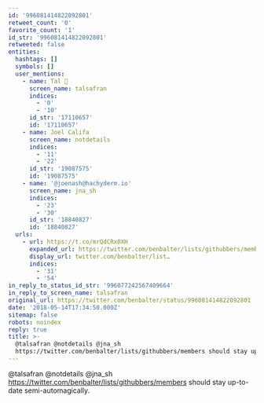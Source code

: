 ```yaml
---
id: '996081414822092801'
retweet_count: '0'
favorite_count: '1'
id_str: '996081414822092801'
retweeted: false
entities:
  hashtags: []
  symbols: []
  user_mentions:
    - name: Tal 🌻
      screen_name: talsafran
      indices:
        - '0'
        - '10'
      id_str: '17110657'
      id: '17110657'
    - name: Joel Califa
      screen_name: notdetails
      indices:
        - '11'
        - '22'
      id_str: '19087575'
      id: '19087575'
    - name: '@joenash@hachyderm.io'
      screen_name: jna_sh
      indices:
        - '23'
        - '30'
      id_str: '18840827'
      id: '18840827'
  urls:
    - url: https://t.co/mrQdCRx0XH
      expanded_url: https://twitter.com/benbalter/lists/githubbers/members
      display_url: twitter.com/benbalter/list…
      indices:
        - '31'
        - '54'
in_reply_to_status_id_str: '996077242567409664'
in_reply_to_screen_name: talsafran
original_url: https://twitter.com/benbalter/status/996081414822092801
date: '2018-05-14T17:34:50.000Z'
sitemap: false
robots: noindex
reply: true
title: >-
  @talsafran @notdetails @jna_sh
  https://twitter.com/benbalter/lists/githubbers/members should stay up…
---
```


@talsafran @notdetails @jna_sh https://twitter.com/benbalter/lists/githubbers/members should stay up-to-date semi-automagically.